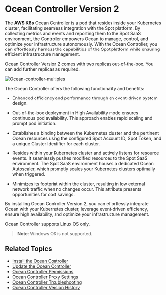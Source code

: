 
<meta name=“robots” content=“noindex”>

# Ocean Controller Version 2 

The **AWS K8s** Ocean Controller is a pod that resides inside your Kubernetes cluster, facilitating seamless integration with the Spot platform. By collecting metrics and events and reporting them to the Spot SaaS environment, the Controller empowers Ocean to manage, control, and optimize your infrastructure autonomously. With the Ocean Controller, you can effortlessly harness the capabilities of the Spot platform while ensuring efficient infrastructure management.

Ocean Controller Version 2 comes with two replicas out-of-the-box. You can add further replicas as required. 

![Ocean-controller-multiples](https://github.com/spotinst/help/assets/159915991/42ff4102-589b-40bd-8293-723114ca8718)

The Ocean Controller offers the following functionality and benefits: 

*   Enhanced efficiency and performance through an event-driven system design. 

*   Out-of-the-box deployment in High Availability mode ensures continuous pod availability. This approach enables rapid scaling and prompt pod initiation. 

*   Establishes a binding between the Kubernetes cluster and the pertinent Ocean resources using the configured Spot Account ID, Spot Token, and a unique Cluster Identifier for each cluster. 

*   Resides within your Kubernetes cluster and actively listens for resource events. It seamlessly pushes modified resources to the Spot SaaS environment. The Spot SaaS environment houses a dedicated Ocean Autoscaler, which promptly scales your Kubernetes clusters optimally when triggered. 

*   Minimizes its footprint within the cluster, resulting in low external network traffic when no changes occur. This attribute presents opportunities for cost savings. 

By installing Ocean Controller Version 2, you can effortlessly integrate Ocean with your Kubernetes cluster, leverage event-driven efficiency, ensure high availability, and optimize your infrastructure management. 

Ocean Controller supports Linux OS only. 

>**Note**: Windows OS is not supported.

## Related Topics

*  [Install the Ocean Controller](https://docs.spot.io/ocean/tutorials/spot-kubernetes-controller/ocean-controller-two-install)
*  [Update the Ocean Controller](https://docs.spot.io/ocean/tutorials/spot-kubernetes-controller/ocean-controller-two-update)
*  [Ocean Controller Permissions](https://docs.spot.io/ocean/tutorials/spot-kubernetes-controller/ocean-controller-two-permissions)
*  [Ocean Controller Proxy Settings](https://docs.spot.io/ocean/tutorials/spot-kubernetes-controller/ocean-controller-two-proxy)
*  [Ocean Controller Troubleshooting](https://docs.spot.io/ocean/tutorials/spot-kubernetes-controller/ocean-controller-two-ts)
*  [Ocean Controller Version History](https://docs.spot.io/ocean/tutorials/spot-kubernetes-controller/controller-version-two-hist)

